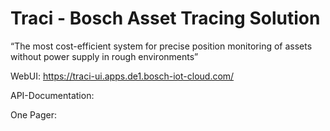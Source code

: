# Traci - Bosch Asset Tracing Solution

“The most cost-efficient system for precise position monitoring of assets without power supply in rough environments”

WebUI: https://traci-ui.apps.de1.bosch-iot-cloud.com/

API-Documentation:

One Pager:
